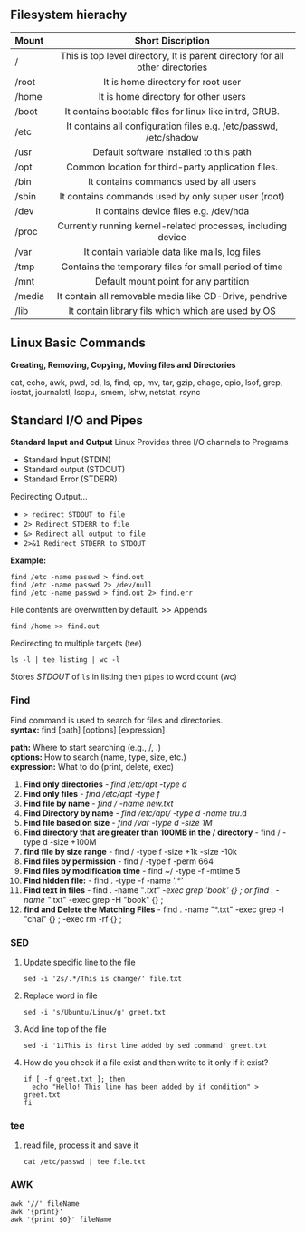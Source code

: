 ## Filesystem hierachy

| Mount       | Short Discription |
|:-----------|:---:|
| /   | This is top level directory, It is parent directory for all other directories |
| /root | It is home directory for root user |
| /home  | It is home directory for other users |
| /boot  | It contains bootable files for linux like initrd, GRUB. |
| /etc   | It contains all configuration files e.g. /etc/passwd, /etc/shadow |
| /usr | Default software installed to this path |
| /opt | Common location for third-party application files.|
| /bin | It contains commands used by all users |
| /sbin | It contains commands used by only super user (root)|
| /dev | It contains device files e.g. /dev/hda |
| /proc | Currently running kernel-related processes, including device |
| /var | It contain variable data like mails, log files |
| /tmp | Contains the temporary files for small period of time |
| /mnt | Default mount point for any partition |
| /media | It contain all removable media like CD-Drive, pendrive |
| /lib | It contain library fils which which are used by OS |

## Linux Basic Commands
**Creating, Removing, Copying, Moving files and Directories**

cat, echo, awk, pwd, cd, ls, find, cp, mv, tar, gzip, chage, cpio, lsof, grep, iostat, journalctl, lscpu, lsmem, lshw, netstat, rsync


## Standard I/O and Pipes

**Standard Input and Output**
Linux Provides three I/O channels to Programs

- Standard Input (STDIN)
- Standard output (STDOUT)
- Standard Error (STDERR)

Redirecting Output...

- `> redirect STDOUT to file`
- `2> Redirect STDERR to file`
- `&> Redirect all output to file`
- `2>&1 Redirect STDERR to STDOUT`

**Example:**

    find /etc -name passwd > find.out
    find /etc -name passwd 2> /dev/null
    find /etc -name passwd > find.out 2> find.err

File contents are overwritten by default. >> Appends

    find /home >> find.out

Redirecting to multiple targets (tee)

    ls -l | tee listing | wc -l

Stores *STDOUT* of `ls` in listing then `pipes` to word count (wc)

### Find
Find command is used to search for files and directories. \
**syntax:** find [path] [options] [expression]

**path:** Where to start searching (e.g., /, .) \
**options:** How to search (name, type, size, etc.) \
**expression:** What to do (print, delete, exec)

1. **Find only directories** - *find /etc/apt -type d*
2. **Find only files** - *find /etc/apt -type f*
3. **Find file by name** - *find / -name new.txt*
4. **Find Directory by name** - *find /etc/apt/ -type d -name tru*.d
5. **Find file based on size** - *find /var -type d -size 1M*
6. **Find directory that are greater than 100MB in the / directory** - find / -type d -size +100M
7. **find file by size range** - find / -type f -size +1k -size -10k
8. **Find files by permission** - find / -type f -perm 664
9. **Find files by modification time** - find ~/ -type -f -mtime 5
10. **Find hidden file:** - find . -type -f -name '.*'
11. **Find text in files** - find . -name "*.txt" -exec grep 'book' {} \; or find . -name "*.txt" -exec grep -H "book" {} \;
12. **find and Delete the Matching Files** - find . -name "*.txt" -exec grep -l "chai" {} \; -exec rm -rf {} \;


### SED
1. Update specific line to the file
   ```
   sed -i '2s/.*/This is change/' file.txt
   ```
2. Replace word in file
   ```
   sed -i 's/Ubuntu/Linux/g' greet.txt
   ```
3. Add line top of the file
   ```
   sed -i '1iThis is first line added by sed command' greet.txt
   ```
4. How do you check if a file exist and then write to it only if it exist?
   ```
   if [ -f greet.txt ]; then
     echo "Hello! This line has been added by if condition" > greet.txt
   fi
   ```

### tee
1. read file, process it and save it
   ```
   cat /etc/passwd | tee file.txt
   ```
### AWK

```
awk '//' fileName
awk '{print}'
awk '{print $0}' fileName
```

